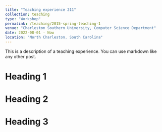 ```yaml
---
title: "Teaching experience 211"
collection: teaching
type: "Workshop"
permalink: /teaching/2015-spring-teaching-1
venue: "Charleston Southern University, Computer Science Department"
date: 2022-08-01 - Now
location: "North Charleston, South Carolina"
---
```


This is a description of a teaching experience. You can use markdown like any other post.

Heading 1
======

Heading 2
======

Heading 3
======
